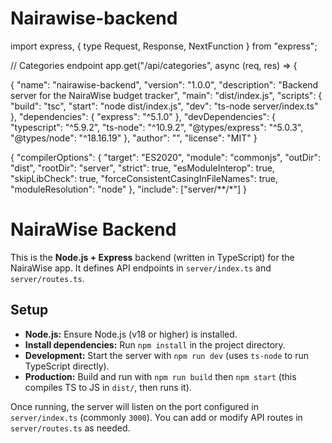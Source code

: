 # Nairawise-backend
import express, { type Request, Response, NextFunction } from "express";


// Categories endpoint
app.get("/api/categories", async (req, res) => {

{
  "name": "nairawise-backend",
  "version": "1.0.0",
  "description": "Backend server for the NairaWise budget tracker",
  "main": "dist/index.js",
  "scripts": {
    "build": "tsc",
    "start": "node dist/index.js",
    "dev": "ts-node server/index.ts"
  },
  "dependencies": {
    "express": "^5.1.0"
  },
  "devDependencies": {
    "typescript": "^5.9.2",
    "ts-node": "^10.9.2",
    "@types/express": "^5.0.3",
    "@types/node": "^18.16.19"
  },
  "author": "",
  "license": "MIT"
}

{
  "compilerOptions": {
    "target": "ES2020",
    "module": "commonjs",
    "outDir": "dist",
    "rootDir": "server",
    "strict": true,
    "esModuleInterop": true,
    "skipLibCheck": true,
    "forceConsistentCasingInFileNames": true,
    "moduleResolution": "node"
  },
  "include": ["server/**/*"]
}

# NairaWise Backend

This is the **Node.js + Express** backend (written in TypeScript) for the NairaWise app. It defines API endpoints in `server/index.ts` and `server/routes.ts`.

## Setup

- **Node.js:** Ensure Node.js (v18 or higher) is installed.
- **Install dependencies:** Run `npm install` in the project directory.
- **Development:** Start the server with `npm run dev` (uses `ts-node` to run TypeScript directly).
- **Production:** Build and run with `npm run build` then `npm start` (this compiles TS to JS in `dist/`, then runs it).

Once running, the server will listen on the port configured in `server/index.ts` (commonly `3000`). You can add or modify API routes in `server/routes.ts` as needed.
